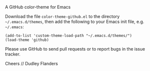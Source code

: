 
A GitHub color-theme for Emacs

Download the file `color-theme-github.el` to the directory `~/.emacs.d/themes`,
then add the following to  your Emacs init file, e.g. `~/.emacs`:

    (add-to-list 'custom-theme-load-path "~/.emacs.d/themes/")
    (load-theme 'github)

Please use GitHub to send pull requests or to report bugs in the issue tracker.

Cheers // Dudley Flanders
